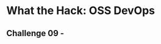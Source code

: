 # What the Hack: OSS DevOps 

## Challenge 09 - <Title>
[Back](challenge08.md) // [Home](../../readme.md)

### Introduction

<Intro>

### Challenge

<Detail Challenge>
   

### Success Criteria

<Detail Success>
   
[Back](challenge08.md) // [Home](../../readme.md)